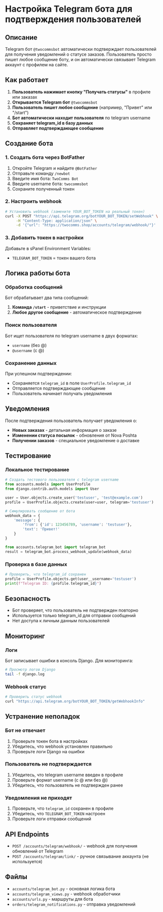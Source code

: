 # Настройка Telegram бота для подтверждения пользователей

## Описание

Telegram бот `@twocommsbot` автоматически подтверждает пользователей для получения уведомлений о статусе заказов. Пользователь просто пишет любое сообщение боту, и он автоматически связывает Telegram аккаунт с профилем на сайте.

## Как работает

1. **Пользователь нажимает кнопку "Получать статусы"** в профиле или заказах
2. **Открывается Telegram бот** `@twocommsbot`
3. **Пользователь пишет любое сообщение** (например, "Привет" или "/start")
4. **Бот автоматически находит пользователя** по telegram username
5. **Сохраняет telegram_id в базу данных**
6. **Отправляет подтверждающее сообщение**

## Создание бота

### 1. Создать бота через BotFather

1. Откройте Telegram и найдите `@BotFather`
2. Отправьте команду `/newbot`
3. Введите имя бота: `TwoComms Bot`
4. Введите username бота: `twocommsbot`
5. Сохраните полученный токен

### 2. Настроить webhook

```bash
# Установить webhook (замените YOUR_BOT_TOKEN на реальный токен)
curl -X POST "https://api.telegram.org/botYOUR_BOT_TOKEN/setWebhook" \
     -H "Content-Type: application/json" \
     -d '{"url": "https://twocomms.shop/accounts/telegram/webhook/"}'
```

### 3. Добавить токен в настройки

Добавьте в sPanel Environment Variables:
- `TELEGRAM_BOT_TOKEN` = токен вашего бота

## Логика работы бота

### Обработка сообщений

Бот обрабатывает два типа сообщений:

1. **Команда `/start`** - приветствие и инструкции
2. **Любое другое сообщение** - автоматическое подтверждение

### Поиск пользователя

Бот ищет пользователя по telegram username в двух форматах:
- `username` (без @)
- `@username` (с @)

### Сохранение данных

При успешном подтверждении:
- Сохраняется `telegram_id` в поле `UserProfile.telegram_id`
- Отправляется подтверждающее сообщение
- Пользователь начинает получать уведомления

## Уведомления

После подтверждения пользователь получает уведомления о:

- **Новых заказах** - детальная информация о заказе
- **Изменении статуса посылок** - обновления от Nova Poshta
- **Получении заказов** - специальное уведомление о доставке

## Тестирование

### Локальное тестирование

```python
# Создать тестового пользователя с telegram username
from accounts.models import UserProfile
from django.contrib.auth.models import User

user = User.objects.create_user('testuser', 'test@example.com')
profile = UserProfile.objects.create(user=user, telegram='testuser')

# Симулировать сообщение от бота
webhook_data = {
    'message': {
        'from': {'id': 123456789, 'username': 'testuser'},
        'text': 'Привет!'
    }
}

from accounts.telegram_bot import telegram_bot
result = telegram_bot.process_webhook_update(webhook_data)
```

### Проверка в базе данных

```python
# Проверить, что telegram_id сохранен
profile = UserProfile.objects.get(user__username='testuser')
print(f"Telegram ID: {profile.telegram_id}")
```

## Безопасность

- Бот проверяет, что пользователь не подтвержден повторно
- Используется только telegram_id для отправки сообщений
- Нет доступа к личным данным пользователей

## Мониторинг

### Логи

Бот записывает ошибки в консоль Django. Для мониторинга:

```bash
# Просмотр логов Django
tail -f django.log
```

### Webhook статус

```bash
# Проверить статус webhook
curl "https://api.telegram.org/botYOUR_BOT_TOKEN/getWebhookInfo"
```

## Устранение неполадок

### Бот не отвечает

1. Проверьте токен бота в настройках
2. Убедитесь, что webhook установлен правильно
3. Проверьте логи Django на ошибки

### Пользователь не подтверждается

1. Убедитесь, что telegram username введен в профиле
2. Проверьте формат username (с @ или без @)
3. Убедитесь, что пользователь не подтвержден ранее

### Уведомления не приходят

1. Проверьте, что `telegram_id` сохранен в профиле
2. Убедитесь, что `TELEGRAM_BOT_TOKEN` настроен
3. Проверьте логи отправки сообщений

## API Endpoints

- `POST /accounts/telegram/webhook/` - webhook для получения обновлений от Telegram
- `POST /accounts/telegram/link/` - ручное связывание аккаунта (не используется)

## Файлы

- `accounts/telegram_bot.py` - основная логика бота
- `accounts/telegram_views.py` - webhook обработчики
- `accounts/urls.py` - маршруты для бота
- `orders/telegram_notifications.py` - отправка уведомлений
